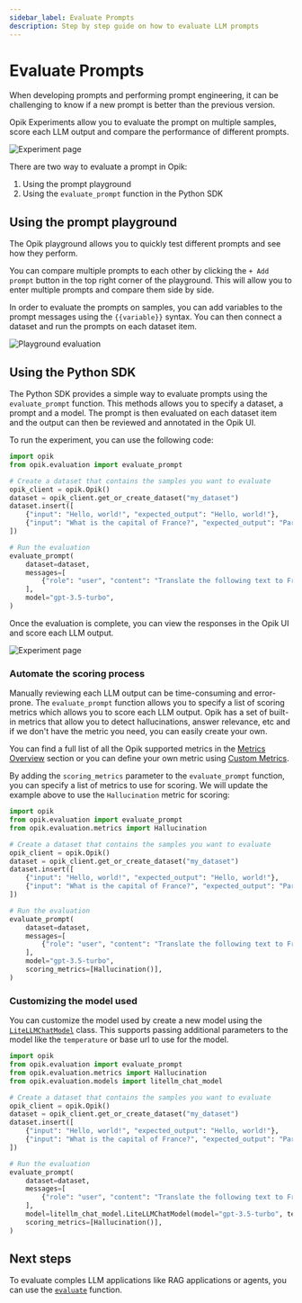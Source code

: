 ```yaml
---
sidebar_label: Evaluate Prompts
description: Step by step guide on how to evaluate LLM prompts
---
```


# Evaluate Prompts

When developing prompts and performing prompt engineering, it can be challenging to know if a new prompt is better than the previous version.

Opik Experiments allow you to evaluate the prompt on multiple samples, score each LLM output and compare the performance of different prompts.

![Experiment page](/img/evaluation/experiment_items.png)

There are two way to evaluate a prompt in Opik:

1. Using the prompt playground
2. Using the `evaluate_prompt` function in the Python SDK

## Using the prompt playground

The Opik playground allows you to quickly test different prompts and see how they perform.

You can compare multiple prompts to each other by clicking the `+ Add prompt` button in the top right corner of the playground. This will allow you to enter multiple prompts and compare them side by side.

In order to evaluate the prompts on samples, you can add variables to the prompt messages using the `{{variable}}` syntax. You can then connect a dataset and run the prompts on each dataset item.

![Playground evaluation](/img/evaluation/playground_evaluation.gif)

## Using the Python SDK

The Python SDK provides a simple way to evaluate prompts using the `evaluate_prompt` function. This methods allows you to specify a dataset, a prompt and a model. The prompt is then evaluated on each dataset item and the output can then be reviewed and annotated in the Opik UI.

To run the experiment, you can use the following code:

```python
import opik
from opik.evaluation import evaluate_prompt

# Create a dataset that contains the samples you want to evaluate
opik_client = opik.Opik()
dataset = opik_client.get_or_create_dataset("my_dataset")
dataset.insert([
    {"input": "Hello, world!", "expected_output": "Hello, world!"},
    {"input": "What is the capital of France?", "expected_output": "Paris"},
])

# Run the evaluation
evaluate_prompt(
    dataset=dataset,
    messages=[
        {"role": "user", "content": "Translate the following text to French: {{input}}"},
    ],
    model="gpt-3.5-turbo",
)
```

Once the evaluation is complete, you can view the responses in the Opik UI and score each LLM output.

![Experiment page](/img/evaluation/experiment_items.png)

### Automate the scoring process

Manually reviewing each LLM output can be time-consuming and error-prone. The `evaluate_prompt` function allows you to specify a list of scoring metrics which allows you to score each LLM output. Opik has a set of built-in metrics that allow you to detect hallucinations, answer relevance, etc and if we don't have the metric you need, you can easily create your own.

You can find a full list of all the Opik supported metrics in the [Metrics Overview](/evaluation/metrics/overview.md) section or you can define your own metric using [Custom Metrics](/evaluation/metrics/custom_metric.md).

By adding the `scoring_metrics` parameter to the `evaluate_prompt` function, you can specify a list of metrics to use for scoring. We will update the example above to use the `Hallucination` metric for scoring:

```python
import opik
from opik.evaluation import evaluate_prompt
from opik.evaluation.metrics import Hallucination

# Create a dataset that contains the samples you want to evaluate
opik_client = opik.Opik()
dataset = opik_client.get_or_create_dataset("my_dataset")
dataset.insert([
    {"input": "Hello, world!", "expected_output": "Hello, world!"},
    {"input": "What is the capital of France?", "expected_output": "Paris"},
])

# Run the evaluation
evaluate_prompt(
    dataset=dataset,
    messages=[
        {"role": "user", "content": "Translate the following text to French: {{input}}"},
    ],
    model="gpt-3.5-turbo",
    scoring_metrics=[Hallucination()],
)
```

### Customizing the model used

You can customize the model used by create a new model using the [`LiteLLMChatModel`](https://www.comet.com/docs/opik/python-sdk-reference/Objects/LiteLLMChatModel.html) class. This supports passing additional parameters to the model like the `temperature` or base url to use for the model.

```python
import opik
from opik.evaluation import evaluate_prompt
from opik.evaluation.metrics import Hallucination
from opik.evaluation.models import litellm_chat_model

# Create a dataset that contains the samples you want to evaluate
opik_client = opik.Opik()
dataset = opik_client.get_or_create_dataset("my_dataset")
dataset.insert([
    {"input": "Hello, world!", "expected_output": "Hello, world!"},
    {"input": "What is the capital of France?", "expected_output": "Paris"},
])

# Run the evaluation
evaluate_prompt(
    dataset=dataset,
    messages=[
        {"role": "user", "content": "Translate the following text to French: {{input}}"},
    ],
    model=litellm_chat_model.LiteLLMChatModel(model="gpt-3.5-turbo", temperature=0),
    scoring_metrics=[Hallucination()],
)
```

## Next steps

To evaluate comples LLM applications like RAG applications or agents, you can use the [`evaluate`](/evaluation/evaluate_your_llm.md) function.
